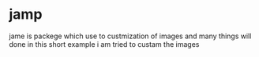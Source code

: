 # jamp
jame is packege which use to custmization of images and many things will done 
in this short example i am tried to custam the images

